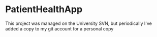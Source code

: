 # PatientHealthApp
This project was managed on the University SVN, but periodically I've added a copy to my git account for a personal copy
